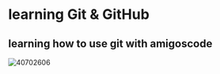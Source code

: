 # learning Git & GitHub

## learning how to use git with amigoscode

![40702606](https://user-images.githubusercontent.com/93267171/139648297-af18a572-6a1d-44aa-a43f-dff48989450a.png)
